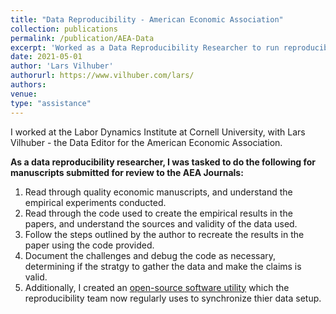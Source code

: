 ```yaml
---
title: "Data Reproducibility - American Economic Association"
collection: publications
permalink: /publication/AEA-Data
excerpt: 'Worked as a Data Reproducibility Researcher to run reproducibility checks for manuscripts submitted to the AEA.'
date: 2021-05-01
author: 'Lars Vilhuber'
authorurl: https://www.vilhuber.com/lars/
authors:
venue: 
type: "assistance"
---
```

I worked at the Labor Dynamics Institute at Cornell University, with Lars Vilhuber - the Data Editor for the American Economic Association.

**As a data reproducibility researcher, I was tasked to do the following for manuscripts submitted for review to the AEA Journals:**
1. Read through quality economic manuscripts, and understand the empirical experiments conducted.
2. Read through the code used to create the empirical results in the papers, and understand the sources and validity of the data used.
3. Follow the steps outlined by the author to recreate the results in the paper using the code provided.
4. Document the challenges and debug the code as necessary, determining if the stratgy to gather the data and make the claims is valid.
5. Additionally, I created an [open-source software utility](https://github.com/AEADataEditor/Upload-to-Zenodo) which the reproducibility team now regularly uses to synchronize thier data setup.